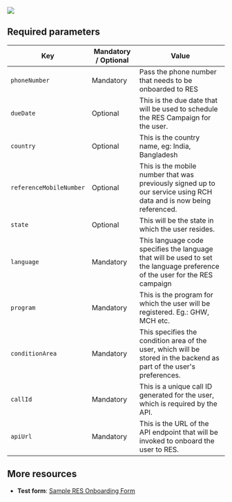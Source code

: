 ![](extras/plugin-preview.png)

## Required parameters

| Key                     | Mandatory / Optional    |              Value                                                                                                          |
| ----------------------- | ----------------------- |---------------------------------------------------------------------------------------------------------------------------- |
| `phoneNumber`           |      Mandatory          |  Pass the phone number that needs to be onboarded to RES                                                                    |
| `dueDate`               |      Optional           |  This is the due date that will be used to schedule the RES Campaign for the user.                                          |
| `country`               |      Optional           |  This is the country name, eg: India, Bangladesh                                                                            |
| `referenceMobileNumber` |      Optional           |  This is the mobile number that was previously signed up to our service using RCH data and is now being referenced.         |
| `state`                 |      Optional           |  This will be the state in which the user resides.                                                                          |
| `language`              |      Mandatory          |  This language code specifies the language that will be used to set the language preference of the user for the RES campaign|
| `program`               |      Mandatory          | This is the program for which the user will be registered. Eg.: GHW, MCH etc.                                               |
| `conditionArea`         |      Mandatory          | This specifies the condition area of the user, which will be stored in the backend as part of the user's preferences.       |
| `callId`                |      Mandatory          | This is a unique call ID generated for the user, which is required by the API.                                              |
| `apiUrl`                |      Mandatory          | This is the URL of the API endpoint that will be invoked to onboard the user to RES.                                        |

## More resources

* **Test form**:
  [Sample RES Onboarding Form](./extras/test-form/wa-onboarding-plugin-demo.xlsx)
